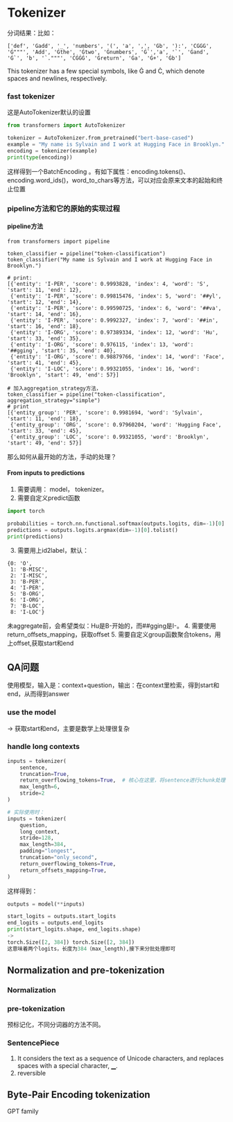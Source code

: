 # Tokenizer
分词结果：比如：
```
['def', 'Ġadd', '_', 'numbers', '(', 'a', ',', 'Ġb', '):', 'ĊĠĠĠ', 'Ġ"""', 'Add', 'Ġthe', 'Ġtwo', 'Ġnumbers', 'Ġ`','a', '`', 'Ġand', 'Ġ`', 'b', '`."""', 'ĊĠĠĠ', 'Ġreturn', 'Ġa', 'Ġ+', 'Ġb']
```
This tokenizer has a few special symbols, like Ġ and Ċ, which denote spaces and newlines, respectively.

### fast tokenizer
这是AutoTokenizer默认的设置
```python
from transformers import AutoTokenizer

tokenizer = AutoTokenizer.from_pretrained("bert-base-cased")
example = "My name is Sylvain and I work at Hugging Face in Brooklyn."
encoding = tokenizer(example)
print(type(encoding))
```
这样得到一个BatchEncoding 。有如下属性：encoding.tokens()、encoding.word_ids()，word_to_chars等方法，可以对应会原来文本的起始和终止位置

### pipeline方法和它的原始的实现过程
#### pipeline方法
```jupyterpython
from transformers import pipeline

token_classifier = pipeline("token-classification")
token_classifier("My name is Sylvain and I work at Hugging Face in Brooklyn.")

# print:
[{'entity': 'I-PER', 'score': 0.9993828, 'index': 4, 'word': 'S', 'start': 11, 'end': 12},
 {'entity': 'I-PER', 'score': 0.99815476, 'index': 5, 'word': '##yl', 'start': 12, 'end': 14},
 {'entity': 'I-PER', 'score': 0.99590725, 'index': 6, 'word': '##va', 'start': 14, 'end': 16},
 {'entity': 'I-PER', 'score': 0.9992327, 'index': 7, 'word': '##in', 'start': 16, 'end': 18},
 {'entity': 'I-ORG', 'score': 0.97389334, 'index': 12, 'word': 'Hu', 'start': 33, 'end': 35},
 {'entity': 'I-ORG', 'score': 0.976115, 'index': 13, 'word': '##gging', 'start': 35, 'end': 40},
 {'entity': 'I-ORG', 'score': 0.98879766, 'index': 14, 'word': 'Face', 'start': 41, 'end': 45},
 {'entity': 'I-LOC', 'score': 0.99321055, 'index': 16, 'word': 'Brooklyn', 'start': 49, 'end': 57}]

# 加入aggregation_strategy方法，
token_classifier = pipeline("token-classification", aggregation_strategy="simple")
# print
[{'entity_group': 'PER', 'score': 0.9981694, 'word': 'Sylvain', 'start': 11, 'end': 18},
 {'entity_group': 'ORG', 'score': 0.97960204, 'word': 'Hugging Face', 'start': 33, 'end': 45},
 {'entity_group': 'LOC', 'score': 0.99321055, 'word': 'Brooklyn', 'start': 49, 'end': 57}]
```

那么如何从最开始的方法，手动的处理？
#### From inputs to predictions
1. 需要调用： model， tokenizer。
2. 需要自定义predict函数
```python
import torch

probabilities = torch.nn.functional.softmax(outputs.logits, dim=-1)[0].tolist()
predictions = outputs.logits.argmax(dim=-1)[0].tolist()
print(predictions)
```
3. 需要用上id2label，默认：
```
{0: 'O',
 1: 'B-MISC',
 2: 'I-MISC',
 3: 'B-PER',
 4: 'I-PER',
 5: 'B-ORG',
 6: 'I-ORG',
 7: 'B-LOC',
 8: 'I-LOC'}
```
未aggregate前，会希望类似：Hu是B-开始的，而##gging是I-。
4. 需要使用return_offsets_mapping，获取offset
5. 需要自定义group函数聚合tokens，用上offset,获取start和end

## QA问题
使用模型，输入是：context+question，输出：在context里检索，得到start和end，从而得到answer

### use the model 
-> 获取start和end，主要是数学上处理很复杂

### handle long contexts
```python
inputs = tokenizer(
    sentence, 
    truncation=True, 
    return_overflowing_tokens=True,  # 核心在这里，将sentence进行chunk处理
    max_length=6, 
    stride=2
)

# 实际使用时：
inputs = tokenizer(
    question,
    long_context,
    stride=128,
    max_length=384,
    padding="longest",
    truncation="only_second",
    return_overflowing_tokens=True,
    return_offsets_mapping=True,
)

```
这样得到：
```python
outputs = model(**inputs)

start_logits = outputs.start_logits
end_logits = outputs.end_logits
print(start_logits.shape, end_logits.shape)
->
torch.Size([2, 384]) torch.Size([2, 384])
这意味着两个logits，长度为384（max_length),接下来分批处理即可
```

## Normalization and pre-tokenization
### Normalization
### pre-tokenization
预标记化，不同分词器的方法不同。
### SentencePiece
1. It considers the text as a sequence of Unicode characters, and replaces spaces with a special character, ▁.
2. reversible 

## Byte-Pair Encoding tokenization
GPT family


